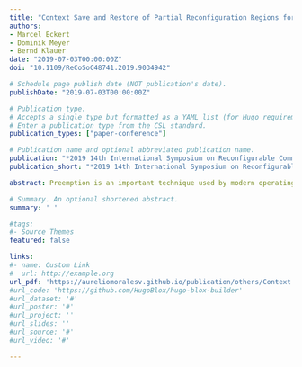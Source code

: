 ```yaml
---
title: "Context Save and Restore of Partial Reconfiguration Regions for Xilinx FPGAs"
authors:
- Marcel Eckert
- Dominik Meyer
- Bernd Klauer
date: "2019-07-03T00:00:00Z"
doi: "10.1109/ReCoSoC48741.2019.9034942"

# Schedule page publish date (NOT publication's date).
publishDate: "2019-07-03T00:00:00Z"

# Publication type.
# Accepts a single type but formatted as a YAML list (for Hugo requirements).
# Enter a publication type from the CSL standard.
publication_types: ["paper-conference"]

# Publication name and optional abbreviated publication name.
publication: "*2019 14th International Symposium on Reconfigurable Communication-centric Systems-on-Chip (ReCoSoC)*"
publication_short: "*2019 14th International Symposium on Reconfigurable Communication-centric Systems-on-Chip (ReCoSoC)*"

abstract: Preemption is an important technique used by modern operating systems to achieve multitasking. When FPGAs need to be integrated into the preemptive multitasking mechanisms of an operating system, a context switch of the design configured into the FPGA is required. Several proposals on how to take advantage of such a context switch by saving and restoring the internal state of an FPGA have been presented in the past. Unfortunately, these discussions give neither much of the technical details of the save and restore mechanism itself, nor are they available for modern FPGAs like Ultrascale-Series. This paper summarizes the technical details of these officially unsupported techniques to save and restore the internal state of modern Xilinx FPGAS (namely 7-Series and Ultrascale-Series) which are currently scattered over several other publications and technical manuals.

# Summary. An optional shortened abstract.
summary: ' '

#tags:
#- Source Themes
featured: false

links:
#- name: Custom Link
#  url: http://example.org
url_pdf: 'https://aureliomoralesv.github.io/publication/others/Context Save and Restore of Partial Reconfiguration Regions for Xilinx FPGAs.pdf'
#url_code: 'https://github.com/HugoBlox/hugo-blox-builder'
#url_dataset: '#'
#url_poster: '#'
#url_project: ''
#url_slides: ''
#url_source: '#'
#url_video: '#'

---
```



